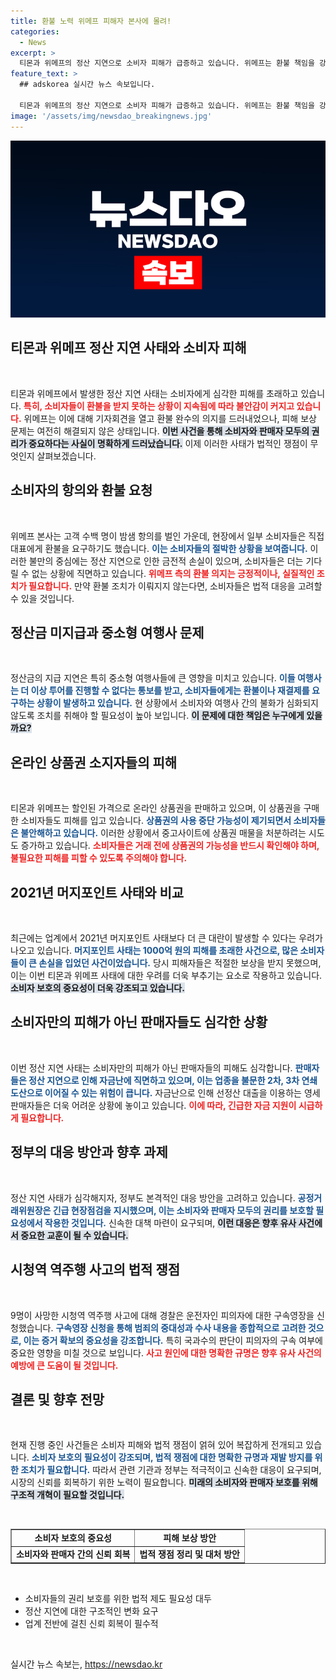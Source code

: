 ```yaml
---
title: 환불 노력 위메프 피해자 본사에 몰려!
categories:
  - News
excerpt: >
  티몬과 위메프의 정산 지연으로 소비자 피해가 급증하고 있습니다. 위메프는 환불 책임을 강조했지만, 피해 보상에 대한 혼란은 여전합니다. 법적 쟁점과 함께 세심한 대응이 필요합니다.
feature_text: >
  ## adskorea 실시간 뉴스 속보입니다.

  티몬과 위메프의 정산 지연으로 소비자 피해가 급증하고 있습니다. 위메프는 환불 책임을 강조했지만, 피해 보상에 대한 혼란은 여전합니다. 법적 쟁점과 함께 세심한 대응이 필요합니다.
image: '/assets/img/newsdao_breakingnews.jpg'
---
```


<p><img src="/assets/img/newsdao_breakingnews.jpg" alt="adskorea 속보" /></p>

<h2 data-ke-size="size26">티몬과 위메프 정산 지연 사태와 소비자 피해</h2>

<p data-ke-size="size16">&nbsp;</p>

<p>티몬과 위메프에서 발생한 정산 지연 사태는 소비자에게 심각한 피해를 초래하고 있습니다. <b><span style="color: #ee2323;">특히, 소비자들이 환불을 받지 못하는 상황이 지속됨에 따라 불안감이 커지고 있습니다.</span></b> 위메프는 이에 대해 기자회견을 열고 환불 완수의 의지를 드러내었으나, 피해 보상 문제는 여전히 해결되지 않은 상태입니다. <b><span style="background-color: #21538527;">이번 사건을 통해 소비자와 판매자 모두의 권리가 중요하다는 사실이 명확하게 드러났습니다.</span></b> 이제 이러한 사태가 법적인 쟁점이 무엇인지 살펴보겠습니다.</p>

<h2 data-ke-size="size26">소비자의 항의와 환불 요청</h2>

<p data-ke-size="size16">&nbsp;</p>

<p>위메프 본사는 고객 수백 명이 밤샘 항의를 벌인 가운데, 현장에서 일부 소비자들은 직접 대표에게 환불을 요구하기도 했습니다. <b><span style="color: #1a5490;">이는 소비자들의 절박한 상황을 보여줍니다.</span></b> 이러한 불만의 중심에는 정산 지연으로 인한 금전적 손실이 있으며, 소비자들은 더는 기다릴 수 없는 상황에 직면하고 있습니다. <b><span style="color: #ee2323;">위메프 측의 환불 의지는 긍정적이나, 실질적인 조치가 필요합니다.</span></b> 만약 환불 조치가 이뤄지지 않는다면, 소비자들은 법적 대응을 고려할 수 있을 것입니다.</p>

<h2 data-ke-size="size26">정산금 미지급과 중소형 여행사 문제</h2>

<p data-ke-size="size16">&nbsp;</p>

<p>정산금의 지급 지연은 특히 중소형 여행사들에 큰 영향을 미치고 있습니다. <b><span style="color: #1a5490;">이들 여행사는 더 이상 투어를 진행할 수 없다는 통보를 받고, 소비자들에게는 환불이나 재결제를 요구하는 상황이 발생하고 있습니다.</span></b> 현 상황에서 소비자와 여행사 간의 불화가 심화되지 않도록 조치를 취해야 할 필요성이 높아 보입니다. <b><span style="background-color: #21538527;">이 문제에 대한 책임은 누구에게 있을까요?</span></b></p>

<h2 data-ke-size="size26">온라인 상품권 소지자들의 피해</h2>

<p data-ke-size="size16">&nbsp;</p>

<p>티몬과 위메프는 할인된 가격으로 온라인 상품권을 판매하고 있으며, 이 상품권을 구매한 소비자들도 피해를 입고 있습니다. <b><span style="color: #1a5490;">상품권의 사용 중단 가능성이 제기되면서 소비자들은 불안해하고 있습니다.</span></b> 이러한 상황에서 중고사이트에 상품권 매물을 처분하려는 시도도 증가하고 있습니다. <b><span style="color: #ee2323;">소비자들은 거래 전에 상품권의 가능성을 반드시 확인해야 하며, 불필요한 피해를 피할 수 있도록 주의해야 합니다.</span></b></p>

<h2 data-ke-size="size26">2021년 머지포인트 사태와 비교</h2>

<p data-ke-size="size16">&nbsp;</p>

<p>최근에는 업계에서 2021년 머지포인트 사태보다 더 큰 대란이 발생할 수 있다는 우려가 나오고 있습니다. <b><span style="color: #1a5490;">머지포인트 사태는 1000억 원의 피해를 초래한 사건으로, 많은 소비자들이 큰 손실을 입었던 사건이었습니다.</span></b> 당시 피해자들은 적절한 보상을 받지 못했으며, 이는 이번 티몬과 위메프 사태에 대한 우려를 더욱 부추기는 요소로 작용하고 있습니다. <b><span style="background-color: #21538527;">소비자 보호의 중요성이 더욱 강조되고 있습니다.</span></b></p>

<h2 data-ke-size="size26">소비자만의 피해가 아닌 판매자들도 심각한 상황</h2>

<p data-ke-size="size16">&nbsp;</p>

<p>이번 정산 지연 사태는 소비자만의 피해가 아닌 판매자들의 피해도 심각합니다. <b><span style="color: #1a5490;">판매자들은 정산 지연으로 인해 자금난에 직면하고 있으며, 이는 업종을 불문한 2차, 3차 연쇄도산으로 이어질 수 있는 위험이 큽니다.</span></b> 자금난으로 인해 선정산 대출을 이용하는 영세 판매자들은 더욱 어려운 상황에 놓이고 있습니다. <b><span style="color: #ee2323;">이에 따라, 긴급한 자금 지원이 시급하게 필요합니다.</span></b></p>

<h2 data-ke-size="size26">정부의 대응 방안과 향후 과제</h2>

<p data-ke-size="size16">&nbsp;</p>

<p>정산 지연 사태가 심각해지자, 정부도 본격적인 대응 방안을 고려하고 있습니다. <b><span style="color: #1a5490;">공정거래위원장은 긴급 현장점검을 지시했으며, 이는 소비자와 판매자 모두의 권리를 보호할 필요성에서 작용한 것입니다.</span></b> 신속한 대책 마련이 요구되며, <b><span style="background-color: #21538527;">이런 대응은 향후 유사 사건에서 중요한 교훈이 될 수 있습니다.</span></b></p>

<h2 data-ke-size="size26">시청역 역주행 사고의 법적 쟁점</h2>

<p data-ke-size="size16">&nbsp;</p>

<p>9명이 사망한 시청역 역주행 사고에 대해 경찰은 운전자인 피의자에 대한 구속영장을 신청했습니다. <b><span style="color: #1a5490;">구속영장 신청을 통해 범죄의 중대성과 수사 내용을 종합적으로 고려한 것으로, 이는 증거 확보의 중요성을 강조합니다.</span></b> 특히 국과수의 판단이 피의자의 구속 여부에 중요한 영향을 미칠 것으로 보입니다. <b><span style="color: #ee2323;">사고 원인에 대한 명확한 규명은 향후 유사 사건의 예방에 큰 도움이 될 것입니다.</span></b></p>

<h2 data-ke-size="size26">결론 및 향후 전망</h2>

<p data-ke-size="size16">&nbsp;</p>

<p>현재 진행 중인 사건들은 소비자 피해와 법적 쟁점이 얽혀 있어 복잡하게 전개되고 있습니다. <b><span style="color: #1a5490;">소비자 보호의 필요성이 강조되며, 법적 쟁점에 대한 명확한 규명과 재발 방지를 위한 조치가 필요합니다.</span></b> 따라서 관련 기관과 정부는 적극적이고 신속한 대응이 요구되며, 시장의 신뢰를 회복하기 위한 노력이 필요합니다. <b><span style="background-color: #21538527;">미래의 소비자와 판매자 보호를 위해 구조적 개혁이 필요할 것입니다.</span></b></p>

<p data-ke-size="size16">&nbsp;</p>

<table style="width: 100%; border-collapse: collapse;" border="1">
<tr>
<td style="text-align: center; height: 17px;"><b>소비자 보호의 중요성</b></td>
<td style="text-align: center; height: 17px;"><b>피해 보상 방안</b></td>
</tr>
<tr>
<td style="text-align: center; height: 17px;"><b>소비자와 판매자 간의 신뢰 회복</b></td>
<td style="text-align: center; height: 17px;"><b>법적 쟁점 정리 및 대처 방안</b></td>
</tr>
</table>

<p data-ke-size="size16">&nbsp;</p>

<ul>
<li>소비자들의 권리 보호를 위한 법적 제도 필요성 대두</li>
<li>정산 지연에 대한 구조적인 변화 요구</li>
<li>업계 전반에 걸친 신뢰 회복이 필수적</li>
</ul>

<p data-ke-size="size16">&nbsp;</p>
실시간 뉴스 속보는, <a href="https://newsdao.kr" rel="dofollow">https://newsdao.kr</a>


